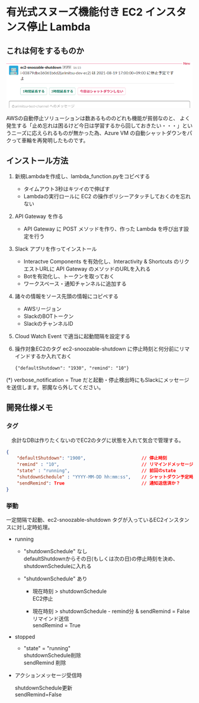# 有光式スヌーズ機能付き EC2 インスタンス停止 Lambda

## これは何をするものか

![image](image.png)

AWSの自動停止ソリューションは数あるもののどれも機能が貧弱なのと、
よく発生する「止め忘れは困るけど今日は学習するから回しておきたい・・・」というニーズに応えられるものが無かった為、Azure VM の自動シャットダウンをパクって車輪を再発明したものです。

## インストール方法

1. 新規Lambdaを作成し、lambda_function.pyをコピペする
   
   * タイムアウト3秒はキツイので伸ばす
   * Lambdaの実行ロールに EC2 の操作ポリシーアタッチしておくのを忘れない
 
2. API Gateway を作る
   
   * API Gateway に POST メソッドを作り、作った Lambda を呼び出す設定を行う
  
3. Slack アプリを作ってインストール
   
   * Interactve Components を有効化し、Interactivity & Shortcuts のリクエストURLに API Gateway のメソッドのURLを入れる
   * Botを有効化し、トークンを取っておく
   * ワークスペース・通知チャンネルに追加する
  
4. 諸々の情報をソース先頭の情報にコピペする
   
   * AWSリージョン
   * SlackのBOTトークン
   * SlackのチャンネルID

5. Cloud Watch Event で適当に起動間隔を設定する

6. 操作対象EC2のタグ ec2-snoozable-shutdown に停止時刻と何分前にリマインドするか入れておく

    ```
    {"defaultShutdown": "1930", "remind": "10"}
    ```

(*) verbose_notification = True だと起動・停止検出時にもSlackにメッセージを送信します。邪魔なら外してください。


## 開発仕様メモ

### タグ

　余計なDBは作りたくないのでEC2のタグに状態を入れて気合で管理する。

```json
{
    "defaultShutdown": "1900",                     // 停止時刻
    "remind" : "10",                               // リマインドメッセージ送るタイミング(予定時刻 n分前)
    "state" : "running",                           // 前回のstate
    "shutdownSchedule" : "YYYY-MM-DD hh:mm:ss",    // シャットダウン予定時刻
    "sendRemind": True                             // 通知送信済か？
}
```

### 挙動

一定間隔で起動、ec2-snoozable-shutdown タグが入っているEC2インスタンスに対し定時処理。

* running

  * "shutdownSchedule" なし  
    defaultShutdownからその日(もしくは次の日)の停止時刻を決め、shutdownScheduleに入れる

  * "shutdownSchedule" あり
    * 現在時刻 > shutdownSchedule  
      EC2停止

    * 現在時刻 > shutdownSchedule - remind分 & sendRemind = False  
      リマインド送信  
      sendRemind = True

* stopped

  * "state" = "running"  
    shutdownSchedule削除  
    sendRemind 削除  

* アクションメッセージ受信時

  shutdownSchedule更新  
  sendRemind=False

